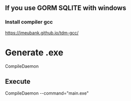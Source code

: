 ## If you use GORM SQLITE with windows
### Install compiler gcc
https://jmeubank.github.io/tdm-gcc/

# Generate .exe
CompileDaemon
## Execute
CompileDaemon --command="main.exe"